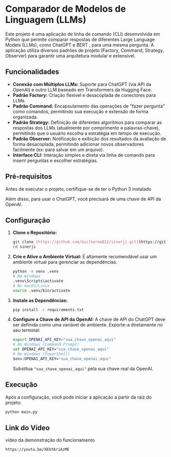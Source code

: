 # Comparador de Modelos de Linguagem (LLMs)

Este projeto é uma aplicação de linha de comando (CLI) desenvolvida em Python que permite comparar respostas de diferentes Large Language Models (LLMs), como ChatGPT e BERT , para uma mesma pergunta. A aplicação utiliza diversos padrões de projeto (Factory, Command, Strategy, Observer) para garantir uma arquitetura modular e extensível.

## Funcionalidades

* **Conexão com Múltiplos LLMs:** Suporte para ChatGPT (via API da OpenAI) e outro LLM baseado em Transformers da Hugging Face.
* **Padrão Factory:** Criação flexível e desacoplada de conectores para LLMs.
* **Padrão Command:** Encapsulamento das operações de "fazer pergunta" como comandos, permitindo sua execução e extensão de forma organizada.
* **Padrão Strategy:** Definição de diferentes algoritmos para comparar as respostas dos LLMs (atualmente por comprimento e palavras-chave), permitindo que o usuário escolha a estratégia em tempo de execução.
* **Padrão Observer:** Notificação e exibição dos resultados da avaliação de forma desacoplada, permitindo adicionar novos observadores facilmente (ex: para salvar em um arquivo).
* **Interface CLI:** Interação simples e direta via linha de comando para inserir perguntas e escolher estratégias.

## Pré-requisitos

Antes de executar o projeto, certifique-se de ter o Python 3 instalado

Além disso, para usar o ChatGPT, você precisará de uma chave de API da OpenAI.

## Configuração

1.  **Clone o Repositório:**
    ```bash
    git clone [https://github.com/GuilhermeB12/sinerji.git](https://github.com/GuilhermeB12/sinerji.git)
    cd sinerji
    ```

2.  **Crie e Ative o Ambiente Virtual:**
    É altamente recomendável usar um ambiente virtual para gerenciar as dependências.
    ```bash
    python -m venv .venv
    # No Windows
    .venv\Scripts\activate
    # No macOS/Linux
    source .venv/bin/activate
    ```

3.  **Instale as Dependências:**
    ```bash
    pip install -r requirements.txt
    ```

4.  **Configure a Chave de API da OpenAI:**
    A chave de API do ChatGPT deve ser definida como uma variável de ambiente. Exporte-a diretamente no seu terminal:
    ```bash
    export OPENAI_API_KEY="sua_chave_openai_aqui"
    # No Windows (Command Prompt)
    set OPENAI_API_KEY="sua_chave_openai_aqui"
    # No Windows (PowerShell)
    $env:OPENAI_API_KEY="sua_chave_openai_aqui"
    ```
    Substitua `"sua_chave_openai_aqui"` pela sua chave real da OpenAI.

## Execução

Após a configuração, você pode iniciar a aplicação a partir da raiz do projeto:

```bash
python main.py
```

## Link do Vídeo 

vídeo da demonstração do funcionamento
``` bash
https://youtu.be/XEbYAriAzME
```
